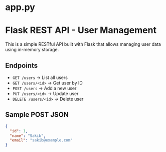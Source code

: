# app.py
# Flask REST API - User Management

This is a simple RESTful API built with Flask that allows managing user data using in-memory storage.

## Endpoints

- `GET /users` → List all users
- `GET /users/<id>` → Get user by ID
- `POST /users` → Add a new user
- `PUT /users/<id>` → Update user
- `DELETE /users/<id>` → Delete user

## Sample POST JSON
```json
{
  "id": 1,
  "name": "Sakib",
  "email": "sakib@example.com"
}

